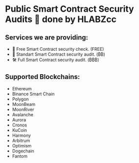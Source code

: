 # Public Smart Contract Security Audits 🧠 done by HLABZcc

## Services we are providing:
- 🔨 Free Smart Contract security check. (FREE)
- 🔧 Standart Smart Contract security audit. (₿₿)
- 🛠 Full Smart Contract security audit. (₿₿₿)

## Supported Blockchains:
- Ethereum
- Binance Smart Chain
- Polygon
- MoonBeam
- MoonRiver
- Avalanche
- Aurora
- Cronos
- KuCoin
- Harmony
- Arbitrum
- Optimism
- Dogechain
- Fantom
 
